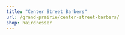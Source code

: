 ```yaml
---
title: "Center Street Barbers"
url: /grand-prairie/center-street-barbers/
shop: hairdresser
---
```

